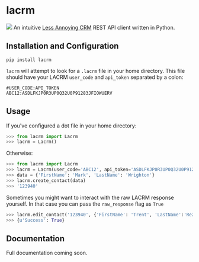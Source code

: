 # lacrm
![](https://travis-ci.org/HighMileage/lacrm.svg?branch=master)
An intuitive [Less Annoying CRM](https://www.lessannoyingcrm.com) REST API client written in Python.

## Installation and Configuration
```
pip install lacrm
```

`lacrm` will attempt to look for a `.lacrm` file in your home directory. This file should have your LACRM `user_code` and `api_token` separated by a colon:
```
#USER_CODE:API_TOKEN
ABC12:ASDLFKJP0R3UP0Q32U0P91283JFIOWUERV
```

## Usage
If you've configured a dot file in your home directory:
```python
>>> from lacrm import Lacrm
>>> lacrm = Lacrm()
```

Otherwise:
```python
>>> from lacrm import Lacrm
>>> lacrm = Lacrm(user_code='ABC12', api_token='ASDLFKJP0R3UP0Q32U0P91283JFIOWUERV')
>>> data = {'FirstName': 'Mark', 'LastName': 'Wrighton'}
>>> lacrm.create_contact(data)
>>> '123940'
```

Sometimes you might want to interact with the raw LACRM response yourself. In that case you can pass the `raw_response` flag as `True`
```python
>>> lacrm.edit_contact('123940', {'FirstName': 'Trent', 'LastName':'Reznor'}, raw_response=True)
>>> {u'Success': True}
```

## Documentation
Full documentation coming soon.

